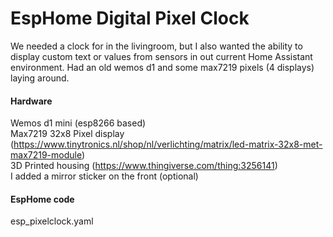 # EspHome Digital Pixel Clock
We needed a clock for in the livingroom, but I also wanted the ability to display custom text or values from sensors in out current Home Assistant environment. Had an old wemos d1 and some max7219 pixels (4 displays) laying around.

#### Hardware
Wemos d1 mini (esp8266 based)  
Max7219 32x8 Pixel display (https://www.tinytronics.nl/shop/nl/verlichting/matrix/led-matrix-32x8-met-max7219-module)  
3D Printed housing (https://www.thingiverse.com/thing:3256141)  
I added a mirror sticker on the front (optional)  

#### EspHome code
esp_pixelclock.yaml
